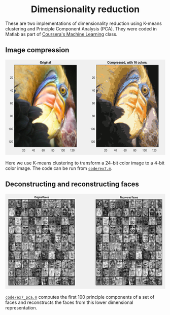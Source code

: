 <h1 align="center">Dimensionality reduction
</h1>

These are two implementations of dimensionality reduction using K-means clustering and Principle Component Analysis (PCA). They were coded in Matlab as part of [Coursera's Machine Learning](https://www.coursera.org/learn/machine-learning) class. 

## Image compression

<p align="center">
<img src="docs/images/image_compression.png" alt="digits" width="600" height="300">
</p>

Here we use K-means clustering to transform a 24-bit color image to a 4-bit color image. The code can be run from [`code/ex7.m`](code/ex7.m). 

## Deconstructing and reconstructing faces

<p align="center">
<img src="docs/images/faces.png" alt="digits" width="600" height="300">
</p>

[`code/ex7_pca.m`](code/ex7_pca.m) computes the first 100 principle components of a set of faces and reconstructs the faces from this lower dimensional representation. 